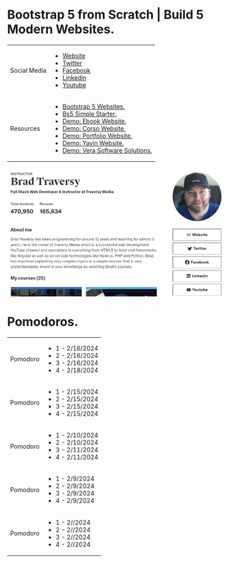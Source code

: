 # Bootstrap 5 from Scratch | Build 5 Modern Websites.
<table>
    <tr>
        <td>Social Media</td>
        <td>
            <ul>
                <li><a href="http://www.traversymedia.com/">Website</a></li>
                <li><a href="https://twitter.com/traversymedia">Twitter</a></li>
                <li><a href="https://www.facebook.com/traversymedia">Facebook</a></li>
                <li><a href="https://linkedin.com/in/bradtraversy/">Linkedin</a></li>
                <li><a href="https://www.youtube.com/traversymedia">Youtube</a></li>
            </ul>
        </td>
    </tr>
    <tr>
        <td>Resources</td>
        <td>
            <ul>
                <li><a href="https://github.com/bradtraversy/bootstrap-5-websites">Bootstrap 5 Websites.</a></li>
                <li><a href="https://github.com/bradtraversy/bs5-simple-starter">Bs5 Simple Starter.</a></li>
                <li><a href="http://bootstrapfromscratch.com/ebook-website/">Demo: Ebook Website.</a></li>
                <li><a href="http://bootstrapfromscratch.com/corso-website/">Demo: Corso Website.</a></li>
                <li><a href="http://bootstrapfromscratch.com/portfolio-website/">Demo: Portfolio Website.</a></li>
                <li><a href="http://bootstrapfromscratch.com/yavin-website/">Demo: Yavin Website.</a></li>
                <li><a href="http://bootstrapfromscratch.com/vera-website/">Demo: Vera Software Solutions.</a></li>
            </ul>
        </td>
    </tr>
</table>

![Brad Traversy Bio](./images/brad-traversy-bio.png)

# Pomodoros.
<table>
    <thead>
    </thead>
    <tbody>
    <tr>
        <td>Pomodoro</br> 
        </td>
        <td>
          <ul>
            <li>1 - 2/16/2024</li>
            <li>2 - 2/16/2024</li>
            <li>3 - 2/16/2024</li>
            <li>4 - 2/18/2024</li>
          </ul>
      </td>
      </tr>
      <tr>
        <td>Pomodoro</br> 
        </td>
        <td>
          <ul>
            <li>1 - 2/15/2024</li>
            <li>2 - 2/15/2024</li>
            <li>3 - 2/15/2024</li>
            <li>4 - 2/15/2024</li>
          </ul>
      </td>
      </tr>
      <tr>
        <td>Pomodoro</br> 
        </td>
        <td>
          <ul>
            <li>1 - 2/10/2024</li>
            <li>2 - 2/10/2024</li>
            <li>3 - 2/11/2024</li>
            <li>4 - 2/11/2024</li>
          </ul>
      </td>
      </tr>
      <tr>
        <td>Pomodoro</br> 
        </td>
        <td>
          <ul>
            <li>1 - 2/9/2024</li>
            <li>2 - 2/9/2024</li>
            <li>3 - 2/9/2024</li>
            <li>4 - 2/9/2024</li>
          </ul>
      </td>
      </tr>
      <tr>
        <td>Pomodoro</br> 
        </td>
        <td>
          <ul>
            <li>1 - 2//2024</li>
            <li>2 - 2//2024</li>
            <li>3 - 2//2024</li>
            <li>4 - 2//2024</li>
          </ul>
      </td>
      </tr>
    </tbody>
</table> 